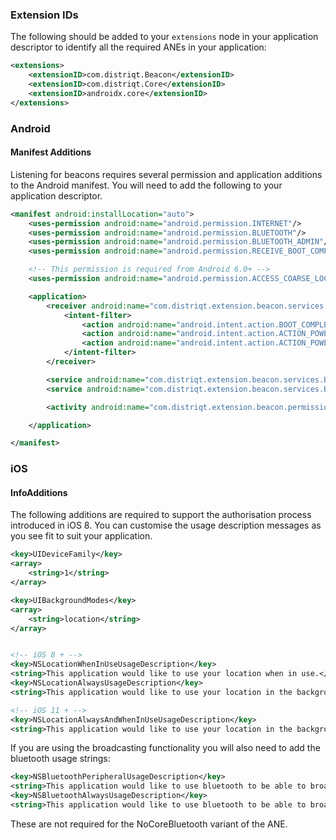 
### Extension IDs

The following should be added to your `extensions` node in your application descriptor to identify all the required ANEs in your application:

```xml
<extensions>
    <extensionID>com.distriqt.Beacon</extensionID>
    <extensionID>com.distriqt.Core</extensionID>
    <extensionID>androidx.core</extensionID>
</extensions>
```

### Android

#### Manifest Additions

Listening for beacons requires several permission and application additions to the Android manifest.
You will need to add the following to your application descriptor.

```xml
<manifest android:installLocation="auto">
	<uses-permission android:name="android.permission.INTERNET"/>
	<uses-permission android:name="android.permission.BLUETOOTH"/>
	<uses-permission android:name="android.permission.BLUETOOTH_ADMIN"/>
	<uses-permission android:name="android.permission.RECEIVE_BOOT_COMPLETED"/>

	<!-- This permission is required from Android 6.0+ -->
	<uses-permission android:name="android.permission.ACCESS_COARSE_LOCATION"/>

	<application>
		<receiver android:name="com.distriqt.extension.beacon.services.StartupBroadcastReceiver" android:exported="false" >
			<intent-filter>
				<action android:name="android.intent.action.BOOT_COMPLETED"/>
				<action android:name="android.intent.action.ACTION_POWER_CONNECTED"/>
				<action android:name="android.intent.action.ACTION_POWER_DISCONNECTED"/>
			</intent-filter>
		</receiver>

		<service android:name="com.distriqt.extension.beacon.services.BeaconService" android:enabled="true" android:exported="false" android:isolatedProcess="false" android:label="beacon" />
		<service android:name="com.distriqt.extension.beacon.services.BeaconIntentProcessor" android:enabled="true" android:exported="false" />

		<activity android:name="com.distriqt.extension.beacon.permissions.AuthorisationActivity" android:theme="@android:style/Theme.Translucent.NoTitleBar" android:exported="false" />

	</application>

</manifest>
```

### iOS

#### InfoAdditions

The following additions are required to support the authorisation process introduced in iOS 8.
You can customise the usage description messages as you see fit to suit your application. 

```xml
<key>UIDeviceFamily</key>
<array>
	<string>1</string>
</array>

<key>UIBackgroundModes</key>
<array>
	<string>location</string>
</array>


<!-- iOS 8 + -->
<key>NSLocationWhenInUseUsageDescription</key>
<string>This application would like to use your location when in use.</string>
<key>NSLocationAlwaysUsageDescription</key>
<string>This application would like to use your location in the background.</string>

<!-- iOS 11 + -->
<key>NSLocationAlwaysAndWhenInUseUsageDescription</key>
<string>This application would like to use your location in the background and the foreground.</string>
```

If you are using the broadcasting functionality you will also need to add the bluetooth usage strings:

```xml
<key>NSBluetoothPeripheralUsageDescription</key>
<string>This application would like to use bluetooth to be able to broadcast a beacon identification.</string>
<key>NSBluetoothAlwaysUsageDescription</key>
<string>This application would like to use bluetooth to be able to broadcast a beacon identification.</string>
```

These are not required for the NoCoreBluetooth variant of the ANE.
